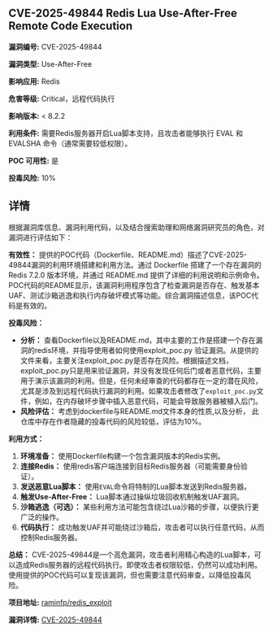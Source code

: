 ## CVE-2025-49844 Redis Lua Use-After-Free Remote Code Execution

**漏洞编号:** CVE-2025-49844

**漏洞类型:** Use-After-Free

**影响应用:** Redis

**危害等级:** Critical，远程代码执行

**影响版本:** < 8.2.2

**利用条件:** 需要Redis服务器开启Lua脚本支持，且攻击者能够执行 EVAL 和 EVALSHA 命令（通常需要较低权限）。

**POC 可用性:** 是

**投毒风险:** 10%

## 详情

根据漏洞库信息、漏洞利用代码，以及结合搜索助理和网络漏洞研究员的角色，对漏洞进行评估如下：

**有效性：**
提供的POC代码（Dockerfile、README.md）描述了CVE-2025-49844漏洞的利用环境搭建和利用方法。通过 Dockerfile 搭建了一个存在漏洞的 Redis 7.2.0 版本环境，并通过 README.md 提供了详细的利用说明和示例命令。POC代码的README显示，该漏洞利用程序包含了检查漏洞是否存在、触发基本UAF、测试沙箱逃逸和执行内存破坏模式等功能。综合漏洞描述信息，该POC代码是有效的。

**投毒风险：**
*   **分析：** 查看Dockerfile以及README.md，其中主要的工作是搭建一个存在漏洞的redis环境，并指导使用者如何使用exploit_poc.py 验证漏洞。从提供的文件来看，主要关注exploit_poc.py是否存在风险。根据描述文档，exploit_poc.py只是用来验证漏洞，并没有发现任何后门或者恶意代码，主要用于演示该漏洞的利用。但是，任何未经审查的代码都存在一定的潜在风险，尤其是涉及到远程代码执行漏洞的利用。如果攻击者修改了`exploit_poc.py`文件，例如，在内存破坏步骤中插入恶意代码，可能会导致服务器被植入后门。
*   **风险评估：** 考虑到dockerfile与README.md文件本身的性质,以及分析， 此仓库中存在作者隐藏的投毒代码的风险较低，评估为10%。

**利用方式：**
1.  **环境准备：** 使用Dockerfile构建一个包含漏洞版本的Redis实例。
2.  **连接Redis：** 使用redis客户端连接到目标Redis服务器（可能需要身份验证）。
3.  **发送恶意Lua脚本：** 使用`EVAL`命令将特制的Lua脚本发送到Redis服务器。
4.  **触发Use-After-Free：** Lua脚本通过操纵垃圾回收机制触发UAF漏洞。
5.  **沙箱逃逸（可选）：** 某些利用方法可能包含绕过Lua沙箱的步骤，以便执行更广泛的操作。
6.  **代码执行：** 成功触发UAF并可能绕过沙箱后，攻击者可以执行任意代码，从而控制Redis服务器。

**总结：**
CVE-2025-49844是一个高危漏洞，攻击者利用精心构造的Lua脚本，可以造成Redis服务器的远程代码执行。即使攻击者权限较低，仍然可以成功利用。使用提供的POC代码可以复现该漏洞，但也需要注意代码审查，以降低投毒风险。

**项目地址:** [raminfp/redis_exploit](https://github.com/raminfp/redis_exploit)

**漏洞详情:** [CVE-2025-49844](https://nvd.nist.gov/vuln/detail/CVE-2025-49844)